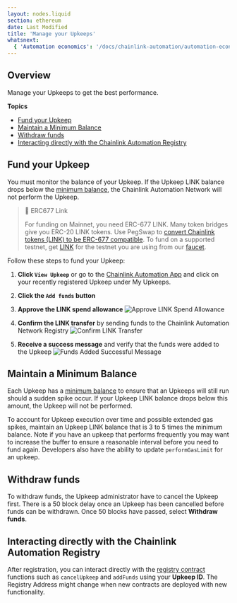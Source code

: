 ```yaml
---
layout: nodes.liquid
section: ethereum
date: Last Modified
title: 'Manage your Upkeeps'
whatsnext:
  { 'Automation economics': '/docs/chainlink-automation/automation-economics/' }
---
```


## Overview

Manage your Upkeeps to get the best performance.

**Topics**

- [Fund your Upkeep](#fund-your-upkeep)
- [Maintain a Minimum Balance](#maintain-a-minimum-balance)
- [Withdraw funds](#withdraw-funds)
- [Interacting directly with the Chainlink Automation Registry](#interacting-directly-with-the-chainlink-automation-registry)

## Fund your Upkeep

You must monitor the balance of your Upkeep. If the Upkeep LINK balance drops below the [minimum balance](../automation-economics/#minimum-balance), the Chainlink Automation Network will not perform the Upkeep.

> 📘 ERC677 Link
>
> For funding on Mainnet, you need ERC-677 LINK. Many token bridges give you ERC-20 LINK tokens. Use PegSwap to [convert Chainlink tokens (LINK) to be ERC-677 compatible](https://pegswap.chain.link/). To fund on a supported testnet, get [LINK](../../link-token-contracts/) for the testnet you are using from our [faucet](https://faucets.chain.link/).

Follow these steps to fund your Upkeep:

1. **Click `View Upkeep`** or go to the [Chainlink Automation App](https://automation.chain.link) and click on your recently registered Upkeep under My Upkeeps.

1. **Click the `Add funds` button**

1. **Approve the LINK spend allowance**
   ![Approve LINK Spend Allowance](/images/contract-devs/automation/automation-approve-allowance.png)

1. **Confirm the LINK transfer** by sending funds to the Chainlink Automation Network Registry
   ![Confirm LINK Transfer](/images/contract-devs/automation/automation-confirm-transfer.png)

1. **Receive a success message** and verify that the funds were added to the Upkeep
   ![Funds Added Successful Message](/images/contract-devs/automation/automation-add-funds.png)

## Maintain a Minimum Balance

Each Upkeep has a [minimum balance](../automation-economics/#minimum-balance) to ensure that an Upkeeps will still run should a sudden spike occur. If your Upkeep LINK balance drops below this amount, the Upkeep will not be performed.

To account for Upkeep execution over time and possible extended gas spikes, maintain an Upkeep LINK balance that is 3 to 5 times the minimum balance. Note if you have an upkeep that performs frequently you may want to increase the buffer to ensure a reasonable interval before you need to fund again.  Developers also have the ability to update `performGasLimit` for an upkeep.

## Withdraw funds

To withdraw funds, the Upkeep administrator have to cancel the Upkeep first. There is a 50 block delay once an Upkeep has been cancelled before funds can be withdrawn. Once 50 blocks have passed, select **Withdraw funds**.

## Interacting directly with the Chainlink Automation Registry

After registration, you can interact directly with the [registry contract](../supported-networks/#registry-and-registrar-addresses) functions such as `cancelUpkeep` and `addFunds` using your **Upkeep ID**. The Registry Address might change when new contracts are deployed with new functionality.
